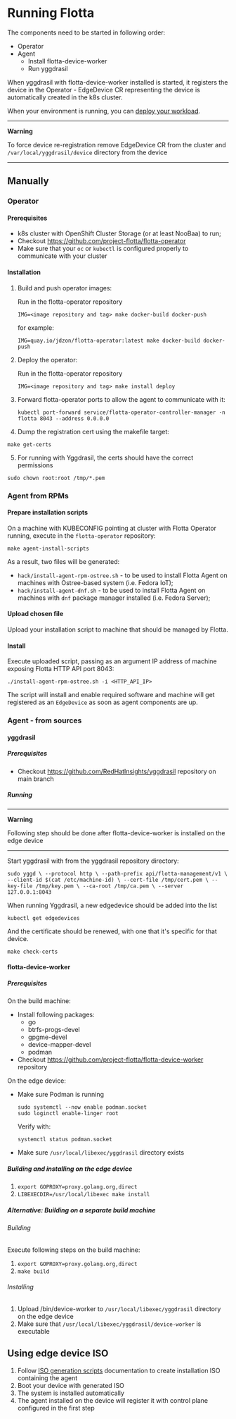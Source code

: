 # Running Flotta

The components need to be started in following order:
 - Operator
 - Agent
   - Install flotta-device-worker
   - Run yggdrasil

When yggdrasil with flotta-device-worker installed is started, it registers the device in the Operator -  EdgeDevice CR representing the device is automatically created in the k8s cluster.

When your environment is running, you can [deploy your workload](deploying-workloads.md).

---
**Warning** 

To force device re-registration remove EdgeDevice CR from the cluster and `/var/local/yggdrasil/device` directory from the device

---

## Manually

### Operator

#### Prerequisites

 - k8s cluster with OpenShift Cluster Storage (or at least NooBaa) to run;
 - Checkout https://github.com/project-flotta/flotta-operator
 - Make sure that your `oc` or `kubectl` is configured properly to communicate with your cluster

#### Installation

1. Build and push operator images:
   
   Run in the flotta-operator repository
   
   `IMG=<image repository and tag> make docker-build docker-push`

    for example:

   `IMG=quay.io/jdzon/flotta-operator:latest make docker-build docker-push`
2. Deploy the operator:

   Run in the flotta-operator repository
 
   `IMG=<image repository and tag> make install deploy`
3. Forward flotta-operator ports to allow the agent to communicate with it:
 
   `kubectl port-forward service/flotta-operator-controller-manager -n flotta 8043 --address 0.0.0.0`

4. Dump the registration cert using the makefile target:

```
make get-certs
```

5. For running with Yggdrasil, the certs should have the correct permissions
```
sudo chown root:root /tmp/*.pem
```

### Agent from RPMs

#### Prepare installation scripts

On a machine with KUBECONFIG pointing at cluster with Flotta Operator running, execute in the `flotta-operator` repository:
```shell
make agent-install-scripts
```

As a result, two files will be generated:
 - `hack/install-agent-rpm-ostree.sh` - to be used to install Flotta Agent on machines with Ostree-based system (i.e. Fedora IoT);
 - `hack/install-agent-dnf.sh` - to be used to install Flotta Agent on machines with `dnf` package manager installed (i.e. Fedora Server); 

#### Upload chosen file

Upload your installation script to machine that should be managed by Flotta.

#### Install

Execute uploaded script, passing as an argument IP address of machine exposing Flotta HTTP API port 8043:

```shell
./install-agent-rpm-ostree.sh -i <HTTP_API_IP>
```

The script will install and enable required software and machine will get registered as an `EdgeDevice` as soon as agent 
components are up.

### Agent - from sources

#### yggdrasil

##### Prerequisites

- Checkout https://github.com/RedHatInsights/yggdrasil repository on main branch

##### Running

---
**Warning**

Following step should be done after flotta-device-worker is installed on the edge device

---

Start yggdrasil with from the yggdrasil repository directory:

`
sudo yggd \
  --protocol http \
  --path-prefix api/flotta-management/v1 \
  --client-id $(cat /etc/machine-id) \
  --cert-file /tmp/cert.pem \
  --key-file /tmp/key.pem \
  --ca-root /tmp/ca.pem \
  --server 127.0.0.1:8043
`

When running Yggdrasil, a new edgedevice should be added into the list

```
kubectl get edgedevices
```

And the certificate should be renewed, with one that it's specific for that
device.

```
make check-certs
```


#### flotta-device-worker

##### Prerequisites

On the build machine:

- Install following packages:
  - go 
  - btrfs-progs-devel
  - gpgme-devel
  - device-mapper-devel
  - podman
- Checkout https://github.com/project-flotta/flotta-device-worker repository 

On the edge device:
 
- Make sure Podman is running
  ```shell
  sudo systemctl --now enable podman.socket
  sudo loginctl enable-linger root
  ```

  Verify with:
  ```shell
  systemctl status podman.socket
  ```
- Make sure `/usr/local/libexec/yggdrasil` directory exists


##### Building and installing on the edge device

1. `export GOPROXY=proxy.golang.org,direct`
2. `LIBEXECDIR=/usr/local/libexec make install`

##### Alternative: Building on a separate build machine

###### Building
Execute following steps on the build machine:

1. `export GOPROXY=proxy.golang.org,direct`
2. `make build`

###### Installing 

1. Upload <flotta-device-worker repo dir>/bin/device-worker to `/usr/local/libexec/yggdrasil` directory on the edge device
2. Make sure that `/usr/local/libexec/yggdrasil/device-worker` is executable


## Using edge device ISO

1. Follow [ISO generation scripts](https://github.com/ydayagi/r4e) documentation to create installation ISO containing the agent
2. Boot your device with generated ISO
3. The system is installed automatically
4. The agent installed on the device will register it with control plane configured in the first step
